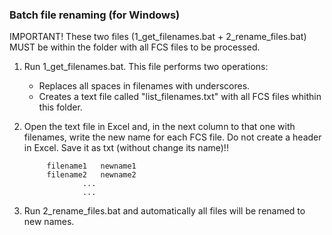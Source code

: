 ### Batch file renaming (for Windows) ###

IMPORTANT! These two files (1_get_filenames.bat + 2_rename_files.bat) MUST be within the folder with all FCS files to be processed.

1. Run 1_get_filenames.bat. This file performs two operations:
	- Replaces all spaces in filenames with underscores.
	- Creates a text file called "list_filenames.txt" with all FCS files whithin this folder.

2. Open the text file in Excel and, in the next column to that one with filenames, write the new name for each FCS file. Do not create a header in Excel. Save it as txt (without change its name)!!

			filename1	newname1
			filename2	newname2
					...
					...

3. Run 2_rename_files.bat and automatically all files will be renamed to new names.
